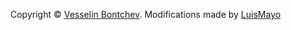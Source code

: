 Copyright © [Vesselin Bontchev](vbontchev@yahoo.com). Modifications made by [LuisMayo](luismayovalbuena@outlook.es)